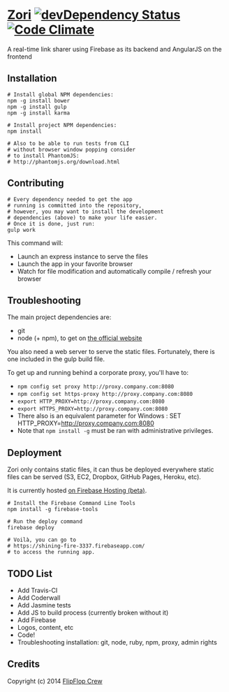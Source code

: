 [Zori](https://shining-fire-3337.firebaseapp.com/) [![devDependency Status](https://david-dm.org/FlipFlopWeekly/zori/dev-status.png)](https://david-dm.org/FlipFlopWeekly/zori#info=devDependencies) [![Code Climate](https://codeclimate.com/github/FlipFlopWeekly/zori.png)](https://codeclimate.com/github/FlipFlopWeekly/zori)
====

A real-time link sharer using Firebase as its backend and AngularJS on the frontend

## Installation
    
    # Install global NPM dependencies:
    npm -g install bower
    npm -g install gulp
    npm -g install karma

    # Install project NPM dependencies:
    npm install

    # Also to be able to run tests from CLI
    # without browser window popping consider
    # to install PhantomJS:
    # http://phantomjs.org/download.html

## Contributing
    
    # Every dependency needed to get the app
    # running is committed into the repository,
    # however, you may want to install the development
    # dependencies (above) to make your life easier.
    # Once it is done, just run:
    gulp work

This command will:

- Launch an express instance to serve the files
- Launch the app in your favorite browser
- Watch for file modification and automatically compile / refresh your browser

## Troubleshooting

The main project dependencies are:
- git
- node (+ npm), to get on [the official website](http://nodejs.org/)

You also need a web server to serve the static files. Fortunately, there is one included in the gulp build file.

To get up and running behind a corporate proxy, you'll have to:
- `npm config set proxy http://proxy.company.com:8080`
- `npm config set https-proxy http://proxy.company.com:8080`
- `export HTTP_PROXY=http://proxy.company.com:8080`
- `export HTTPS_PROXY=http://proxy.company.com:8080`
- There also is an equivalent parameter for Windows : SET HTTP_PROXY=http://proxy.company.com:8080
- Note that `npm install -g` must be ran with administrative privileges.

## Deployment

Zori only contains static files, it can thus be deployed everywhere static files can be served (S3, EC2, Dropbox, GitHub Pages, Heroku, etc).

It is currently hosted [on Firebase Hosting (beta)](https://shining-fire-3337.firebaseapp.com/).

    # Install the Firebase Command Line Tools
    npm install -g firebase-tools

    # Run the deploy command
    firebase deploy

    # Voilà, you can go to
    # https://shining-fire-3337.firebaseapp.com/
    # to access the running app.


## TODO List

- Add Travis-CI
- Add Coderwall
- Add Jasmine tests
- Add JS to build process (currently broken without it)
- Add Firebase
- Logos, content, etc
- Code!
- Troubleshooting installation: git, node, ruby, npm, proxy, admin rights

## Credits

Copyright (c) 2014 [FlipFlop Crew](https://github.com/FlipFlopWeekly)
